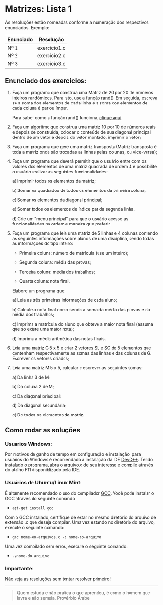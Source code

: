 # Matrizes: Lista 1

As resoluções estão nomeadas conforme a numeração dos respectivos enunciados.
Exemplo:

| Enunciado | Resolução    |
| --------- | ------------ |
| Nº 1      | exercicio1.c |
| Nº 2      | exercicio2.c |
| Nº 3      | exercicio3.c |

## Enunciado dos exercícios:

1. Faça um programa que construa uma Matriz de 20 por 20 de números inteiros randômicos. Para isto, use a função [rand()]((http://linguagemc.com.br/valores-aleatorios-em-c-com-a-funcao-rand/)). Em seguida, escreva se a soma dos elementos de cada linha e a soma dos elementos de cada coluna é par ou ímpar.

    Para saber como a função rand() funciona, [clique aqui](http://linguagemc.com.br/valores-aleatorios-em-c-com-a-funcao-rand/)

2. Faça um algoritmo que construa uma matriz 10 por 10 de números reais e depois de construída, colocar o conteúdo de sua diagonal principal dentro de um vetor e depois do vetor montado, imprimir o vetor;

3. Faça um programa que gere uma matriz transposta (Matriz transposta é toda a matriz onde são trocadas as linhas pelas colunas, ou vice-versa);

4. Faça um programa que deverá permitir que o usuário entre com os valores dos elementos de uma matriz quadrada de ordem 4 e possibilite o usuário realizar as seguintes funcionalidades:

    a) Imprimir todos os elementos da matriz;

    b) Somar os quadrados de todos os elementos da primeira coluna;

    c) Somar os elementos da diagonal principal;

    e) Somar todos os elementos de índice par da segunda linha.

    d) Crie um "menu principal" para que o usuário acesse as funcionalidades na ordem e maneira que preferir.

5. Faça um programa que leia uma matriz de 5 linhas e 4 colunas contendo as seguintes informações sobre alunos de uma disciplina, sendo todas as informações do tipo inteiro:

    - Primeira coluna: número de matrícula (use um inteiro);

    - Segunda coluna: média das provas;

    - Terceira coluna: média dos trabalhos;

    - Quarta coluna: nota final.

    Elabore um programa que:

    a) Leia as três primeiras informações de cada aluno;
    
    b) Calcule a nota final como sendo a soma da média das provas e da média dos trabalhos;

    c) Imprima a matrícula do aluno que obteve a maior nota final (assuma que só existe uma maior nota);

    d) Imprima a média aritmética das notas finais.

6. Leia uma matriz G 5 x 5 e criar 2 vetores SL e SC de 5 elementos que contenham respectivamente as somas das linhas e das colunas de G. Escrever os vetores criados;

7. Leia uma matriz M 5 x 5, calcular e escrever as seguintes somas:

    a) Da linha 3 de M;

    b) Da coluna 2 de M;

    c) Da diagonal principal;

    d) Da diagonal secundária;

    e) De todos os elementos da matriz.


## Como rodar as soluções

### Usuários Windows:

Por motivos de ganho de tempo em configuração e instalação, para usuários do Windows é recomendado a instalação da IDE
[DevC++](https://sourceforge.net/projects/orwelldevcpp/). Tendo instalado o programa, abra o arquivo.c de seu interesse e compile através do atalho F11 disponiblizado pela IDE.

### Usuários de Ubuntu/Linux Mint:

É altamente recomendado o uso do compilador [GCC](https://gcc.gnu.org/). Você pode instalar o GCC através do seguinte comando

- `apt-get install gcc`

Com o GCC instalado, certifique de estar no mesmo diretório do arquivo de extensão .c que deseja compilar. Uma vez estando no diretório do arquivo, execute o seguinte comando:

- `gcc nome-do-arquivos.c -o nome-do-arquivo`

Uma vez compilado sem erros, execute o seguinte comando:

- `./nome-do-arquivo`

### Importante:

Não veja as resoluções sem tentar resolver primeiro!

---

> Quem estuda e não pratica o que aprendeu, é como o homem que lavra e não semeia. Provérbio Árabe
